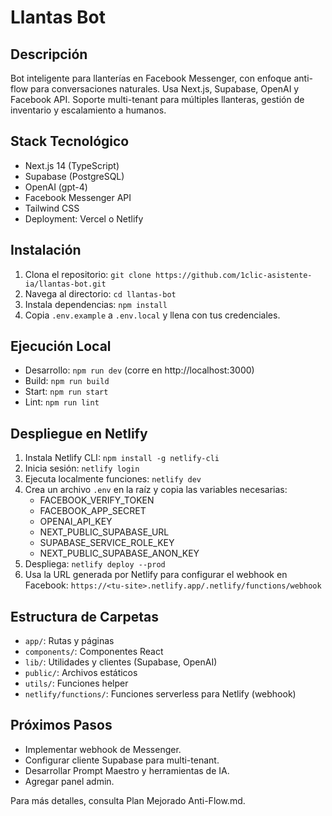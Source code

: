 # Llantas Bot
## Descripción

Bot inteligente para llanterías en Facebook Messenger, con enfoque anti-flow para conversaciones naturales. Usa Next.js, Supabase, OpenAI y Facebook API. Soporte multi-tenant para múltiples llanteras, gestión de inventario y escalamiento a humanos.

## Stack Tecnológico
- Next.js 14 (TypeScript)
- Supabase (PostgreSQL)
- OpenAI (gpt-4)
- Facebook Messenger API
- Tailwind CSS
- Deployment: Vercel o Netlify

## Instalación
1. Clona el repositorio: `git clone https://github.com/1clic-asistente-ia/llantas-bot.git`
2. Navega al directorio: `cd llantas-bot`
3. Instala dependencias: `npm install`
4. Copia `.env.example` a `.env.local` y llena con tus credenciales.

## Ejecución Local
- Desarrollo: `npm run dev` (corre en http://localhost:3000)
- Build: `npm run build`
- Start: `npm run start`
- Lint: `npm run lint`

## Despliegue en Netlify
1. Instala Netlify CLI: `npm install -g netlify-cli`
2. Inicia sesión: `netlify login`
3. Ejecuta localmente funciones: `netlify dev`
4. Crea un archivo `.env` en la raíz y copia las variables necesarias:
   - FACEBOOK_VERIFY_TOKEN
   - FACEBOOK_APP_SECRET
   - OPENAI_API_KEY
   - NEXT_PUBLIC_SUPABASE_URL
   - SUPABASE_SERVICE_ROLE_KEY
   - NEXT_PUBLIC_SUPABASE_ANON_KEY
5. Despliega: `netlify deploy --prod`
6. Usa la URL generada por Netlify para configurar el webhook en Facebook: `https://<tu-site>.netlify.app/.netlify/functions/webhook`

## Estructura de Carpetas
- `app/`: Rutas y páginas
- `components/`: Componentes React
- `lib/`: Utilidades y clientes (Supabase, OpenAI)
- `public/`: Archivos estáticos
- `utils/`: Funciones helper
- `netlify/functions/`: Funciones serverless para Netlify (webhook)

## Próximos Pasos
- Implementar webhook de Messenger.
- Configurar cliente Supabase para multi-tenant.
- Desarrollar Prompt Maestro y herramientas de IA.
- Agregar panel admin.

Para más detalles, consulta Plan Mejorado Anti-Flow.md.